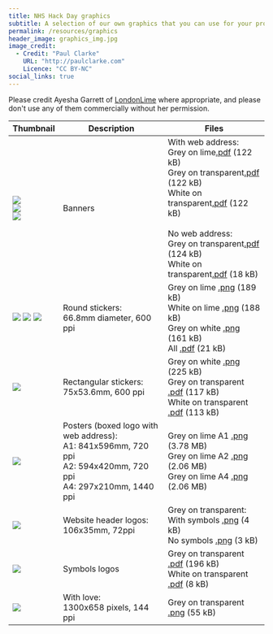 ```yaml
---
title: NHS Hack Day graphics
subtitle: A selection of our own graphics that you can use for your projects if you like.
permalink: /resources/graphics
header_image: graphics_img.jpg
image_credit: 
  - Credit: "Paul Clarke"
    URL: "http://paulclarke.com"
    Licence: "CC BY-NC"
social_links: true
---
```


Please credit Ayesha Garrett of [LondonLime](http://www.londonlime.net) where appropriate, and please don't use any of them commercially without her permission.

<table>
    <thead>
        <tr>
            <th>Thumbnail</th><th>Description</th><th>Files</th>
        </tr>
    </thead>
    <tbody>
        <tr>
            <td>
                <img src="/assets/branding/thumbnails/banner_grey_lime_url.png" /><br>
                <img src="/assets/branding/thumbnails/banner_grey_white_url.png" /><br>
                <img src="/assets/branding/thumbnails/banner_grey_white.png" />
            </td>
            <td>Banners</td>
            <td>
                With web address:<br>
                Grey on lime<a href="/assets/branding/banner_grey_lime_url.pdf">.pdf</a> (122 kB)<br>
                Grey on transparent<a href="/assets/branding/banner_grey_transparent_url.pdf">.pdf</a> (122 kB)<br>
                White on transparent<a href="/assets/branding/banner_white_transparent_url.pdf">.pdf</a> (122 kB)<br>
                <br>
                No web address:<br>
                Grey on transparent<a href="/assets/branding/banner_grey_transparent.pdf">.pdf</a> (124 kB)<br>
                White on transparent<a href="/assets/branding/banner_white_transparent.pdf">.pdf</a> (18 kB)
            </td>
        </tr>
        <tr>
            <td>
                <img src="/assets/branding/thumbnails/stickers_round_grey_lime.png" />
                <img src="/assets/branding/thumbnails/stickers_round_white_lime.png" />
                <img src="/assets/branding/thumbnails/stickers_round_grey_white.png" />
            </td>
            <td>
                Round stickers:<br>
                66.8mm diameter, 600 ppi
            </td>
            <td>
                Grey on lime <a href="/assets/branding/stickers_round_grey_lime.png">.png</a> (189 kB)<br>
                White on lime <a href="/assets/branding/stickers_round_white_lime.png">.png</a> (188 kB)<br>
                Grey on white <a href="/assets/branding/stickers_round_grey_white.png">.png</a> (161 kB)<br>
                All <a href="/assets/branding/stickers-round-all.pdf">.pdf</a> (21 kB)<br>
            </td>
        </tr>
        <tr>
            <td>
                <img src="/assets/branding/thumbnails/sticker_rectangular_grey_white.png" />
            </td>
            <td>
                Rectangular stickers:<br>
                75x53.6mm, 600 ppi
            </td>
            <td>
                Grey on white <a href="/assets/branding/sticker_rectangular_grey_white.png">.png</a> (225 kB)<br>
                Grey on transparent <a href="/assets/branding/sticker_rectangular_grey_transparent.pdf">.pdf</a> (117 kB)<br>
                White on transparent <a href="/assets/branding/sticker_rectangular_white_transparent.pdf">.pdf</a> (113 kB)
            </td>
        </tr>
        <tr>
            <td>
                <img src="/assets/branding/thumbnails/poster.png" />
            </td>
            <td>
                Posters (boxed logo with web address):<br>
                A1: 841x596mm, 720 ppi<br>
                A2: 594x420mm, 720 ppi<br>
                A4: 297x210mm, 1440 ppi
            </td>
            <td>
                Grey on lime A1 <a href="/assets/branding/poster_a1.png">.png</a> (3.78 MB)<br>
                Grey on lime A2 <a href="/assets/branding/poster_a2.png">.png</a> (2.06 MB)<br>
                Grey on lime A4 <a href="/assets/branding/poster_a4.png">.png</a> (2.06 MB)<br>
            </td>
        </tr>
        <tr>
            <td>
                <img src="/assets/branding/thumbnails/header_logo_symbols.png" />
            </td>
            <td>
                Website header logos:<br>
                106x35mm, 72ppi
            </td>
            <td>
                Grey on transparent:<br>
                With symbols <a href="/assets/branding/header_logo_symbols.png">.png</a> (4 kB)<br>
                No symbols <a href="/assets/branding/header_logo.png">.png</a> (3 kB)
            </td>
        </tr>
        <tr>
            <td>
                <img src="/assets/branding/thumbnails/logo_simple_grey_transparent.png" />
            </td>
            <td>Symbols logos</td>
            <td>
                Grey on transparent <a href="/assets/branding/logo_simple_grey_transparent.pdf">.pdf</a> (196 kB)<br>
                White on transparent <a href="/assets/branding/logo_simple_white_transparent.pdf">.pdf</a> (8 kB)
            </td>
        </tr>
        <tr>
            <td>
                <img src="/assets/branding/thumbnails/with-love.png" />
            </td>
            <td>
                With love:<br>
                1300x658 pixels, 144 ppi
            </td>
            <td>
                Grey on transparent <a href="/assets/branding/with-love.png">.png</a> (55 kB)
            </td>
        </tr>
    </tbody>
</table>
